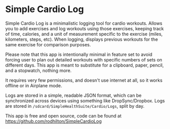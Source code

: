 Simple Cardio Log
===============

Simple Cardio Log is a minimalistic logging tool for cardio workouts.  Allows you to add exercises and log workouts using those exercises, keeping track of time, calories, and a unit of measurement specific to the exercise (miles, kilometers, steps, etc).  When logging, displays previous workouts for the same exercise for comparison purposes.

Please note that this app is intentionally minimal in feature set to avoid forcing user to plan out detailed workouts with specific numbers of sets on different days.  This app is meant to substitute for a clipboard, paper, pencil, and a stopwatch, nothing more. 

It requires very few permissions, and doesn't use internet at all, so it works offline or in Airplane mode.

Logs are stored in a simple, readable JSON format, which can be synchronized across devices using something like DropSync/Dropbox.  Logs are stored in `/sdcard/SimpleHealthSuite/Cardio/Logs`, split by day.  

This app is free and open source, code can be found at https://github.com/rodhilton/SimpleCardioLog